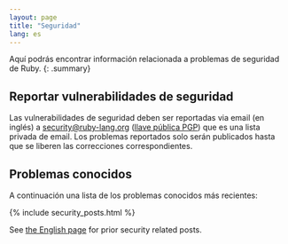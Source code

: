 ```yaml
---
layout: page
title: "Seguridad"
lang: es
---
```


Aquí podrás encontrar información relacionada a problemas de seguridad de Ruby.
{: .summary}

## Reportar vulnerabilidades de seguridad

Las vulnerabilidades de seguridad deben ser reportadas via email (en inglés) a
security@ruby-lang.org ([llave pública PGP](/security.asc)) que es una lista
privada de email. Los problemas reportados solo serán publicados hasta que
se liberen las correcciones correspondientes.

## Problemas conocidos

A continuación una lista de los problemas conocidos más recientes:

{% include security_posts.html %}

See [the English page](/en/security/) for prior security related posts.
